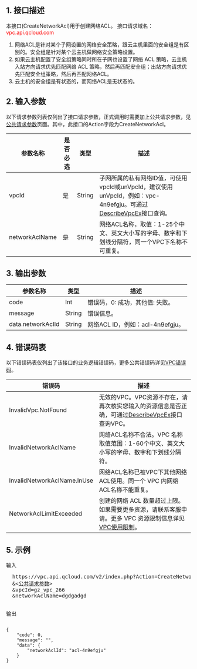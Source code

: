 ## 1. 接口描述

本接口(CreateNetworkAcl)用于创建网络ACL。
接口请求域名：<font style="color:red">vpc.api.qcloud.com</font>

1) 网络ACL是针对某个子网设置的网络安全策略，跟云主机里面的安全组是有区别的。安全组是针对某个云主机做网络安全策略设置。
2) 如果云主机配置了安全组策略同时所在子网也设置了网络 ACL 策略，云主机入站方向请求优先匹配网络 ACL 策略，然后再匹配安全组；出站方向请求优先匹配安全组策略，然后再匹配网络ACL。
3) 云主机的安全组是有状态的，而网络ACL是无状态的。
 

## 2. 输入参数
 
以下请求参数列表仅列出了接口请求参数，正式调用时需要加上公共请求参数，见<a href="/doc/api/372/4153" title="公共请求参数">公共请求参数</a>页面。其中，此接口的Action字段为CreateNetworkAcl。

| 参数名称 | 是否必选  | 类型 | 描述 |
|---------|---------|---------|---------|
| vpcId | 是 | String | 子网所属的私有网络ID值，可使用vpcId或unVpcId，建议使用unVpcId，例如：vpc-4n9efgju。可通过<a href="http://www.qcloud.com/doc/api/245/%E6%9F%A5%E8%AF%A2%E7%A7%81%E6%9C%89%E7%BD%91%E7%BB%9C%E5%88%97%E8%A1%A8" title="DescribeVpcEx">DescribeVpcEx</a>接口查询。 |
| networkAclName | 是 | String | 网络ACL名称，取值：1-25个中文、英文大小写的字母、数字和下划线分隔符，同一个VPC下名称不可重复。 |

 

## 3. 输出参数
 
| 参数名称 | 类型 | 描述|
|---------|---------|---------|
| code| Int | 错误码，0: 成功，其他值: 失败。 |
| message | String | 错误信息。 |
| data.networkAclId | String | 网络ACL ID，例如：acl-4n9efgju。 |

 ## 4. 错误码表
 以下错误码表仅列出了该接口的业务逻辑错误码，更多公共错误码详见<a href="https://www.qcloud.com/doc/api/245/4924" title="VPC错误码">VPC错误码</a>。

| 错误码 | 描述 |
|---------|---------|
| InvalidVpc.NotFound | 无效的VPC。VPC资源不存在，请再次核实您输入的资源信息是否正确，可通过<a href="http://www.qcloud.com/doc/api/245/%E6%9F%A5%E8%AF%A2%E7%A7%81%E6%9C%89%E7%BD%91%E7%BB%9C%E5%88%97%E8%A1%A8" title="DescribeVpcEx">DescribeVpcEx</a>接口查询VPC。 |
| InvalidNetworkAclName | 网络ACL名称不合法。VPC 名称取值范围：1-60个中文、英文大小写的字母、数字和下划线分隔符。 |
| InvalidNetworkAclName.InUse | 网络ACL名称已被VPC下其他网络ACL使用。同一个 VPC 内网络ACL名称不能重复。 |
| NetworkAclLimitExceeded | 创建的网络 ACL 数量超过上限。如果需要更多资源，请联系客服申请。更多 VPC 资源限制信息详见<a href="https://www.qcloud.com/doc/product/215/537" title="VPC使用限制">VPC使用限制</a>。 |
 

## 5. 示例
 
输入
<pre>
  https://vpc.api.qcloud.com/v2/index.php?Action=CreateNetworkAcl
  &<<a href="https://www.qcloud.com/doc/api/229/6976">公共请求参数</a>>
  &vpcId=gz_vpc_266
  &networkAclName=dgdgadgd

</pre>

输出
```

{
    "code": 0,
    "message": "",
    "data": {
        "networkAclId": "acl-4n9efgju"
    }
}

```

